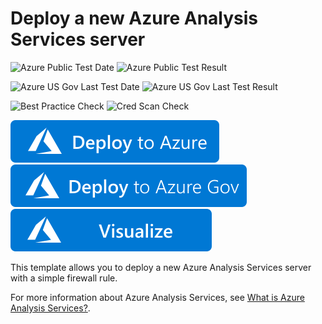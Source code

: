 # Deploy a new Azure Analysis Services server

![Azure Public Test Date](https://azurequickstartsservice.blob.core.windows.net/badges/101-analysis-services-create/PublicLastTestDate.svg)
![Azure Public Test Result](https://azurequickstartsservice.blob.core.windows.net/badges/101-analysis-services-create/PublicDeployment.svg)

![Azure US Gov Last Test Date](https://azurequickstartsservice.blob.core.windows.net/badges/101-analysis-services-create/FairfaxLastTestDate.svg)
![Azure US Gov Last Test Result](https://azurequickstartsservice.blob.core.windows.net/badges/101-analysis-services-create/FairfaxDeployment.svg)

![Best Practice Check](https://azurequickstartsservice.blob.core.windows.net/badges/101-analysis-services-create/BestPracticeResult.svg)
![Cred Scan Check](https://azurequickstartsservice.blob.core.windows.net/badges/101-analysis-services-create/CredScanResult.svg)

[![Deploy To Azure](https://raw.githubusercontent.com/Azure/azure-quickstart-templates/master/1-CONTRIBUTION-GUIDE/images/deploytoazure.svg?sanitize=true)](https://portal.azure.com/#create/Microsoft.Template/uri/https%3A%2F%2Fraw.githubusercontent.com%2FAzure%2Fazure-quickstart-templates%2Fmaster%2F101-analysis-services-create%2Fazuredeploy.json)
[![Deploy To Azure US Gov](https://raw.githubusercontent.com/Azure/azure-quickstart-templates/master/1-CONTRIBUTION-GUIDE/images/deploytoazuregov.svg?sanitize=true)](https://portal.azure.us/#create/Microsoft.Template/uri/https%3A%2F%2Fraw.githubusercontent.com%2FAzure%2Fazure-quickstart-templates%2Fmaster%2F101-analysis-services-create%2Fazuredeploy.json)
[![Visualize](https://raw.githubusercontent.com/Azure/azure-quickstart-templates/master/1-CONTRIBUTION-GUIDE/images/visualizebutton.svg?sanitize=true)](http://armviz.io/#/?load=https%3A%2F%2Fraw.githubusercontent.com%2FAzure%2Fazure-quickstart-templates%2Fmaster%2F101-analysis-services-create%2Fazuredeploy.json)   

This template allows you to deploy a new Azure Analysis Services server with a simple firewall rule.

For more information about Azure Analysis Services, see [What is Azure Analysis Services?](https://docs.microsoft.com/en-us/azure/analysis-services/analysis-services-overview).